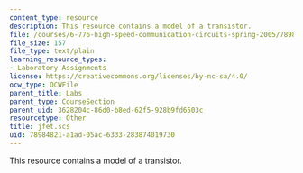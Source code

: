 ```yaml
---
content_type: resource
description: This resource contains a model of a transistor.
file: /courses/6-776-high-speed-communication-circuits-spring-2005/78984821a1ad05ac6333283874019730_jfet.scs
file_size: 157
file_type: text/plain
learning_resource_types:
- Laboratory Assignments
license: https://creativecommons.org/licenses/by-nc-sa/4.0/
ocw_type: OCWFile
parent_title: Labs
parent_type: CourseSection
parent_uid: 3628204c-86d0-b8ed-62f5-928b9fd6503c
resourcetype: Other
title: jfet.scs
uid: 78984821-a1ad-05ac-6333-283874019730
---
```

This resource contains a model of a transistor.